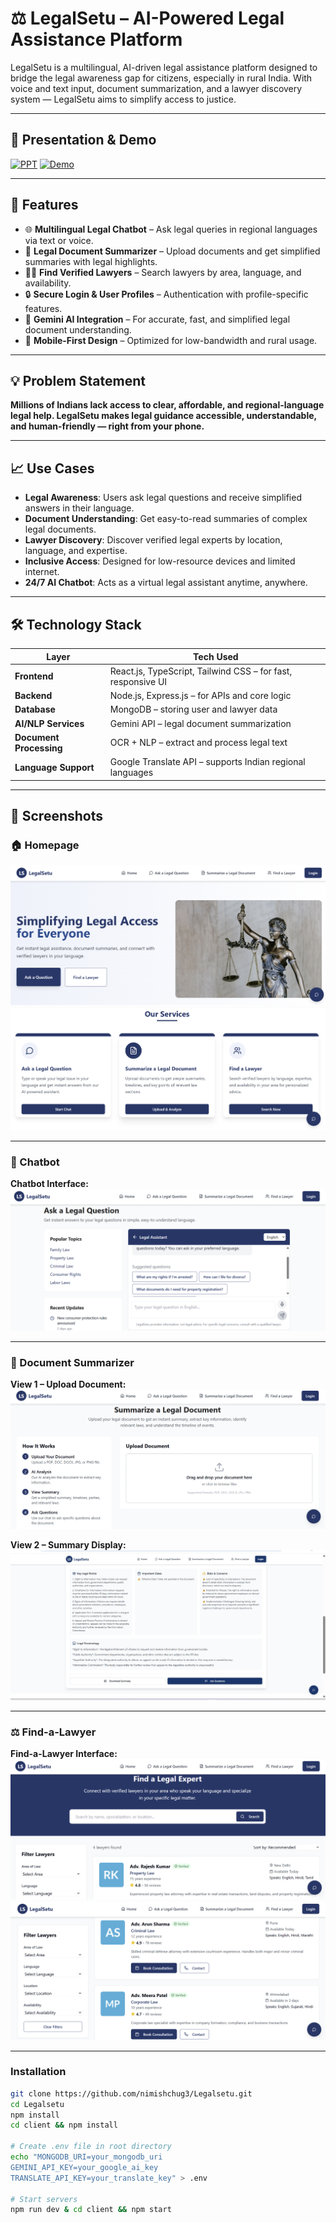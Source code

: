 # ⚖️ LegalSetu – AI-Powered Legal Assistance Platform

LegalSetu is a multilingual, AI-driven legal assistance platform designed to bridge the legal awareness gap for citizens, especially in rural India. With voice and text input, document summarization, and a lawyer discovery system — LegalSetu aims to simplify access to justice.

---

## 📌 Presentation & Demo  
[![PPT](https://img.shields.io/badge/📽️-Presentation-blue)](https://docs.google.com/presentation/d/1ih1DZjcfOxMRE7WT2AWfuG_sdvMHRVVf/edit?usp=sharing) 
[![Demo](https://img.shields.io/badge/🎥-Video_Demo-red)](https://drive.google.com/file/d/13_QMoOvxpjBakIvhycAoucIXcZ1p1m3x/view)

---

## 🚀 Features

- 🌐 **Multilingual Legal Chatbot** – Ask legal queries in regional languages via text or voice.
- 📄 **Legal Document Summarizer** – Upload documents and get simplified summaries with legal highlights.
- 👨‍⚖️ **Find Verified Lawyers** – Search lawyers by area, language, and availability.
- 🔒 **Secure Login & User Profiles** – Authentication with profile-specific features.
- 🤖 **Gemini AI Integration** – For accurate, fast, and simplified legal document understanding.
- 📱 **Mobile-First Design** – Optimized for low-bandwidth and rural usage.

---

## 💡 Problem Statement

**Millions of Indians lack access to clear, affordable, and regional-language legal help. LegalSetu makes legal guidance accessible, understandable, and human-friendly — right from your phone.**

---

## 📈 Use Cases

- **Legal Awareness**: Users ask legal questions and receive simplified answers in their language.
- **Document Understanding**: Get easy-to-read summaries of complex legal documents.
- **Lawyer Discovery**: Discover verified legal experts by location, language, and expertise.
- **Inclusive Access**: Designed for low-resource devices and limited internet.
- **24/7 AI Chatbot**: Acts as a virtual legal assistant anytime, anywhere.

---

## 🛠️ Technology Stack

| Layer              | Tech Used |
|-------------------|-----------|
| **Frontend**       | React.js, TypeScript, Tailwind CSS – for fast, responsive UI |
| **Backend**        | Node.js, Express.js – for APIs and core logic |
| **Database**       | MongoDB – storing user and lawyer data |
| **AI/NLP Services**| Gemini API – legal document summarization |
| **Document Processing** | OCR + NLP – extract and process legal text |
| **Language Support**| Google Translate API – supports Indian regional languages |

---
## 📸 Screenshots

### 🏠 Homepage

![Homepage Screenshot 1](https://github.com/nimishchug3/Legalsetu/blob/main/assets/Homepage.png)
![Homepage Screenshot 2](https://github.com/nimishchug3/Legalsetu/blob/main/assets/Homepage%20(2).png)

---

### 🤖 Chatbot

**Chatbot Interface:**
![Chatbot Screenshot](https://github.com/nimishchug3/Legalsetu/blob/main/assets/Chatbot.png)

---

### 📄 Document Summarizer

**View 1 – Upload Document:**
![Upload Document](https://github.com/nimishchug3/Legalsetu/blob/main/assets/Document-summariser.png)

**View 2 – Summary Display:**
![Summary View](https://github.com/nimishchug3/Legalsetu/blob/main/assets/Document-summaryy.jpg)

---

### ⚖️ Find-a-Lawyer

**Find-a-Lawyer Interface:**
![Find a Lawyer](https://github.com/nimishchug3/Legalsetu/blob/main/assets/Search-a-Lawyer.png)
![Find a Lawyer](https://github.com/nimishchug3/Legalsetu/blob/main/assets/Search-a-lawyer%20(2).png)

---

### Installation
```bash
git clone https://github.com/nimishchug3/Legalsetu.git
cd Legalsetu
npm install
cd client && npm install

# Create .env file in root directory
echo "MONGODB_URI=your_mongodb_uri
GEMINI_API_KEY=your_google_ai_key
TRANSLATE_API_KEY=your_translate_key" > .env

# Start servers
npm run dev & cd client && npm start

